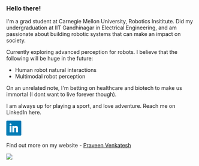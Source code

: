 ### Hello there!


I'm a grad student at Carnegie Mellon University, Robotics Insititute. Did my undergraduation at IIT Gandhinagar in Electrical Engineering, and am passionate about building robotic systems that can make an impact on society.

Currently exploring advanced perception for robots. I believe that the following will be huge in the future:
- Human robot natural interactions
- Multimodal robot perception


On an unrelated note, I'm betting on healthcare and biotech to make us immortal (I dont want to live forever though). 


I am always up for playing a sport, and love adventure. Reach me on LinkedIn here.

<a href="https://www.linkedin.com/in/praveenvnktsh/"><img height="40" src="icons/linkedin.png"></a>&nbsp;&nbsp;


Find out more on my website - <a href="https://praveenvnktsh.github.io">Praveen Venkatesh</a>

![](https://komarev.com/ghpvc/?username=praveenVnktsh&color=brightgreen&style=flat)

